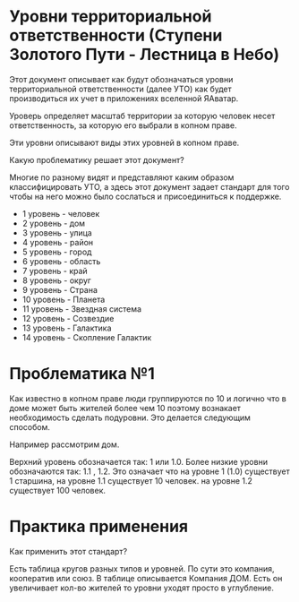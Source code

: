 # Уровни территориальной ответственности (Ступени Золотого Пути - Лестница в Небо) 

Этот документ описывает как будут обозначаться уровни территориальной ответственности (далее УТО) как будет производиться их учет в приложениях вселенной ЯАватар.

Уроверь определяет масштаб территории за которую человек несет ответственность, за которую его выбрали в копном праве.

Эти уровни описывают виды этих уровней в копном праве.

Какую проблематику решает этот документ?

Многие по разному видят и представляют каким образом классифицировать УТО, а здесь этот документ задает стандарт для того чтобы на него можно было сослаться и присоединиться к поддержке.

- 1 уровень - человек 
- 2 уровень - дом 
- 3 уровень - улица 
- 4 уровень - район
- 5 уровень - город
- 6 уровень - область
- 7 уровень - край
- 8 уровень - округ
- 9 уровень - Страна
- 10 уровень - Планета
- 11 уровень - Звездная система
- 12 уровень - Созвездие
- 13 уровень - Галактика
- 14 уровень - Скопление Галактик

# Проблематика №1 

Как известно в копном праве люди группируются по 10 и логично что в доме может быть жителей более чем 10 поэтому вознакает необходимость сделать подуровни.
Это делается следующим способом.

Например рассмотрим дом.

Верхний уровень обозначается так: 1 или 1.0.
Более низкие уровни обозначаются так: 1.1 , 1.2.
Это означает что на уровне 1 (1.0) существует 1 старшина, на уровне 1.1 существует 10 человек.
на уровне 1.2 существует 100 человек.

# Практика применения

Как применить этот стандарт?

Есть таблица кругов разных типов и уровней. По сути это компания, кооператив или союз.
В таблице описывается Компания ДОМ. Есть он увеличивает кол-во жителей то уровни уходят просто в углубление.